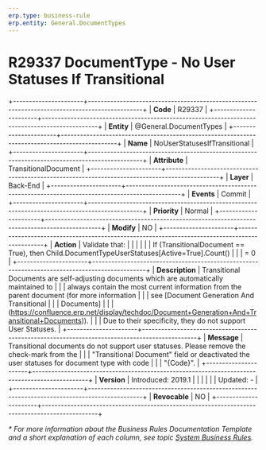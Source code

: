 ```yaml
---
erp.type: business-rule
erp.entity: General.DocumentTypes
---
```


# R29337 DocumentType - No User Statuses If Transitional
+----------------------+-----------------------------------------------------------------------------------------------+
| **Code**             | R29337                                                                                        |
+----------------------+-----------------------------------------------------------------------------------------------+
| **Entity**           | @General.DocumentTypes                                                                        |
+----------------------+-----------------------------------------------------------------------------------------------+
| **Name**             | NoUserStatusesIfTransitional                                                                  |
+----------------------+-----------------------------------------------------------------------------------------------+
| **Attribute**        | TransitionalDocument                                                                          |
+----------------------+-----------------------------------------------------------------------------------------------+
| **Layer**            | Back-End                                                                                      |
+----------------------+-----------------------------------------------------------------------------------------------+
| **Events**           | Commit                                                                                        |
+----------------------+-----------------------------------------------------------------------------------------------+
| **Priority**         | Normal                                                                                        |
+----------------------+-----------------------------------------------------------------------------------------------+
| **Modify**           | NO                                                                                            |
+----------------------+-----------------------------------------------------------------------------------------------+
| **Action**           | Validate that:                                                                                |
|                      |                                                                                               |
|                      | If (TransitionalDocument == True), then Child.DocumentTypeUserStatuses\[Active=True\].Count() |
|                      | = 0                                                                                           |
+----------------------+-----------------------------------------------------------------------------------------------+
| **Description**      | Transitional Documents are self-adjusting documents which are automatically maintained to     |
|                      | always contain the most current information from the parent document (for more information    |
|                      | see [Document Generation And Transitional                                                     |
|                      | Documents]                                                                                    |
|                      | (https://confluence.erp.net/display/techdoc/Document+Generation+And+Transitional+Documents)). |
|                      | Due to their specificity, they do not support User Statuses.                                  |
+----------------------+-----------------------------------------------------------------------------------------------+
| **Message**          | Transitional documents do not support user statuses. Please remove the check-mark from the    |
|                      | \"Transitional Document\" field or deactivated the user statuses for document type with code  |
|                      | \"{Code}\".                                                                                   |
+----------------------+-----------------------------------------------------------------------------------------------+
| **Version**          | Introduced: 2019.1                                                                            |
|                      |                                                                                               |
|                      | Updated: -                                                                                    |
+----------------------+-----------------------------------------------------------------------------------------------+
| **Revocable**        | NO                                                                                            |
+----------------------+-----------------------------------------------------------------------------------------------+

*\* For more information about the Business Rules Documentation Template and a short explanation of each column, see
topic [System Business Rules](../templates/template-description-system-business-rules.md).*
